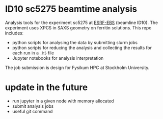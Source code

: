# ID10 sc5275 beamtime analysis

Analysis tools for the experiment sc5275 at [ESRF-EBS](http://www.esrf.eu) (beamline ID10). The experiment uses XPCS in SAXS geometry on ferritin solutions. This repo includes:
* python scripts for analysing the data by submitting slurm jobs
* python scripts for reducing the analysis and collecting the results for each run in a `.h5` file
* Jupyter notebooks for analysis interpretation

The job submission is design for Fysikum HPC at Stockholm University.

# update in the future
* run jupyter in a given node with memory allocated
* submit analysis jobs
* useful git command

